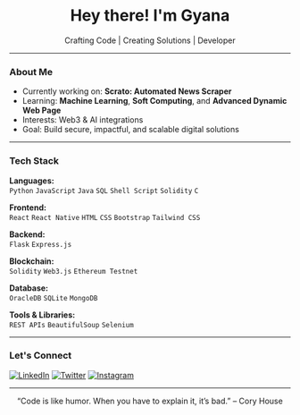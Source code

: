 <h1 align="center">Hey there! I'm Gyana</h1>

<p align="center">
  Crafting Code | Creating Solutions | Developer
</p>

---

### About Me

- Currently working on: **Scrato: Automated News Scraper**
- Learning: **Machine Learning**, **Soft Computing**, and **Advanced Dynamic Web Page**
- Interests: Web3 & AI integrations
- Goal: Build secure, impactful, and scalable digital solutions

---

### Tech Stack

**Languages:**  
`Python` `JavaScript` `Java` `SQL` `Shell Script` `Solidity` `C`

**Frontend:**  
`React` `React Native` `HTML` `CSS` `Bootstrap` `Tailwind CSS`

**Backend:**  
`Flask` `Express.js`

**Blockchain:**  
`Solidity` `Web3.js` `Ethereum Testnet`

**Database:**  
`OracleDB` `SQLite` `MongoDB`

**Tools & Libraries:**  
`REST APIs` `BeautifulSoup` `Selenium`

---

### Let's Connect

[![LinkedIn](https://img.shields.io/badge/LinkedIn-blue?style=flat&logo=linkedin&logoColor=white)](https://linkedin.com/in/gyanapriyadarshi)
[![Twitter](https://img.shields.io/badge/Twitter-1DA1F2?style=flat&logo=twitter&logoColor=white)](https://twitter.com/TweetJoyel)
[![Instagram](https://img.shields.io/badge/Instagram-E4405F?style=flat&logo=instagram&logoColor=white)](https://www.instagram.com/gyana.meta)

---

<p align="center">“Code is like humor. When you have to explain it, it’s bad.” – Cory House</p>

